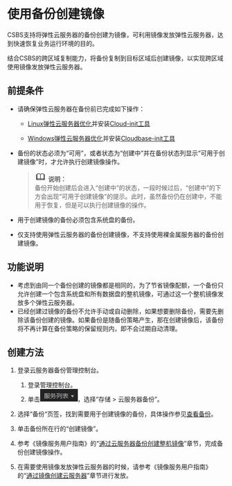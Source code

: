 # 使用备份创建镜像<a name="ZH-CN_TOPIC_0067911222"></a>

CSBS支持将弹性云服务器的备份创建为镜像，可利用镜像发放弹性云服务器，达到快速恢复业务运行环境的目的。

结合CSBS的跨区域复制能力，将备份复制到目标区域后创建镜像，以实现跨区域使用镜像发放弹性云服务器。

## 前提条件<a name="section17298602104539"></a>

-   请确保弹性云服务器在备份前已完成如下操作：
    -   [Linux弹性云服务器优化](http://support.huaweicloud.com/usermanual-ims/zh-cn_topic_0047501133.html)并安装[Cloud-init工具](http://support.huaweicloud.com/usermanual-ims/zh-cn_topic_0030730603.html)

    -   [Windows弹性云服务器优化](http://support.huaweicloud.com/usermanual-ims/zh-cn_topic_0047501112.html)并安装[Cloudbase-init工具](http://support.huaweicloud.com/usermanual-ims/zh-cn_topic_0030730602.html)

-   备份的状态必须为“可用”，或者状态为“创建中”并在备份状态列显示“可用于创建镜像”时，才允许执行创建镜像操作。

    >![](public_sys-resources/icon-note.gif) **说明：**   
    >备份开始创建后会进入“创建中”的状态，一段时候过后，“创建中”的下方会出现“可用于创建镜像”的提示。此时，虽然备份仍在创建中，不能用于恢复，但是可以执行创建镜像的操作。  

-   用于创建镜像的备份必须包含系统盘的备份。
-   仅支持使用弹性云服务器的备份创建镜像，不支持使用裸金属服务器的备份创建镜像。

## 功能说明<a name="section13781852174819"></a>

-   考虑到由同一个备份创建的镜像都是相同的，为了节省镜像配额，一个备份只允许创建一个包含系统盘和所有数据盘的整机镜像，可通过这一个整机镜像发放多个弹性云服务器。
-   已经创建过镜像的备份不允许手动或自动删除，如果想要删除备份，需要先删除该备份创建的镜像。如果备份是随备份策略产生，那在创建镜像后，该备份将不再计算在备份策略的保留规则内，即不会过期自动清理。

## 创建方法<a name="section20267152222857"></a>

1.  登录云服务器备份管理控制台。
    1.  登录管理控制台。
    2.  单击![](figures/icon-list.png)，选择“存储 \> 云服务器备份”。

2.  选择“备份“页签，找到需要用于创建镜像的备份，具体操作参见[查看备份](查看备份.md)。
3.  单击备份所在行的“创建镜像”。
4.  参考《镜像服务用户指南》的“[通过云服务器备份创建整机镜像](https://support.huaweicloud.com/usermanual-ims/zh-cn_topic_0093344231.html)”章节，完成备份创建镜像操作。
5.  在需要使用镜像发放弹性云服务器的时候，请参考《镜像服务用户指南》的“[通过镜像创建云服务器](https://support.huaweicloud.com/usermanual-ims/zh-cn_topic_0030713200.html)”章节进行发放。


